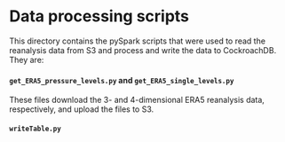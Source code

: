 # Data processing scripts

This directory contains the pySpark scripts that were used to read the reanalysis data from S3 and process and write the data to CockroachDB. They are:

#### `get_ERA5_pressure_levels.py` and `get_ERA5_single_levels.py`
These files download the 3- and 4-dimensional ERA5 reanalysis data, respectively, and upload the files to S3.

#### `writeTable.py`
 
